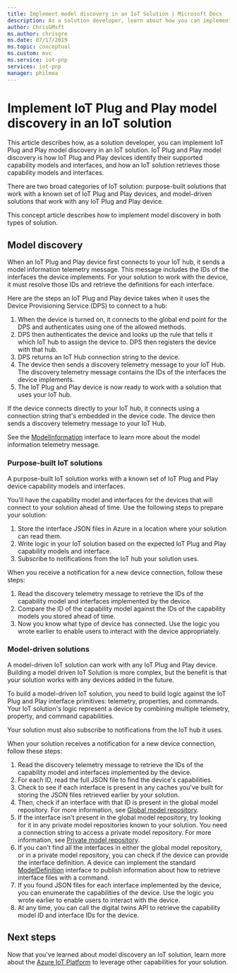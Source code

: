```yaml
---
title: Implement model discovery in an IoT Solution | Microsoft Docs
description: As a solution developer, learn about how you can implement IoT Plug and Play model discovery in your solution.
author: ChrisGMsft
ms.author: chrisgre
ms.date: 07/17/2019
ms.topic: conceptual
ms.custom: mvc
ms.service: iot-pnp
services: iot-pnp
manager: philmea
---
```


# Implement IoT Plug and Play model discovery in an IoT solution

This article describes how, as a solution developer, you can implement IoT Plug and Play model discovery in an IoT solution.  IoT Plug and Play model discovery is how IoT Plug and Play devices identify their supported capability models and interfaces, and how an IoT solution retrieves those capability models and interfaces.

There are two broad categories of IoT solution: purpose-built solutions that work with a known set of IoT Plug and Play devices, and model-driven solutions that work with any IoT Plug and Play device.

This concept article describes how to implement model discovery in both types of solution.

## Model discovery

When an IoT Plug and Play device first connects to your IoT hub, it sends a model information telemetry message. This message includes the IDs of the interfaces the device implements. For your solution to work with the device, it must resolve those IDs and retrieve the definitions for each interface.

Here are the steps an IoT Plug and Play device takes when it uses the Device Provisioning Service (DPS) to connect to a hub:

1. When the device is turned on, it connects to the global end point for the DPS and authenticates using one of the allowed methods.
1. DPS then authenticates the device and looks up the rule that tells it which IoT hub to assign the device to. DPS then registers the device with that hub.
1. DPS returns an IoT Hub connection string to the device.
1. The device then sends a discovery telemetry message to your IoT Hub. The discovery telemetry message contains the IDs of the interfaces the device implements.
1. The IoT Plug and Play device is now ready to work with a solution that uses your IoT hub.

If the device connects directly to your IoT hub, it connects using a connection string that's embedded in the device code. The device then sends a discovery telemetry message to your IoT Hub.

See the [ModelInformation](concepts-common-interfaces.md) interface to learn more about the model information telemetry message.

### Purpose-built IoT solutions

A purpose-built IoT solution works with a known set of IoT Plug and Play device capability models and interfaces.

You'll have the capability model and interfaces for the devices that will connect to your solution ahead of time. Use the following steps to prepare your solution:

1. Store the interface JSON files in Azure in a location where your solution can read them.
1. Write logic in your IoT solution based on the expected IoT Plug and Play capability models and interface.
1. Subscribe to notifications from the IoT hub your solution uses.

When you receive a notification for a new device connection, follow these steps:

1. Read the discovery telemetry message to retrieve the IDs of the capability model and interfaces implemented by the device.
1. Compare the ID of the capability model against the IDs of the capability models you stored ahead of time.
1. Now you know what type of device has connected. Use the logic you wrote earlier to enable users to interact with the device appropriately.

### Model-driven solutions

A model-driven IoT solution can work with any IoT Plug and Play device. Building a model driven IoT Solution is more complex, but the benefit is that your solution works with any devices added in the future.

To build a model-driven IoT solution, you need to build logic against the IoT Plug and Play interface primitives: telemetry, properties, and commands. Your IoT solution's logic represent a device by combining multiple telemetry, property, and command capabilities.

Your solution must also subscribe to notifications from the IoT hub it uses.

When your solution receives a notification for a new device connection, follow these steps:

1. Read the discovery telemetry message to retrieve the IDs of the capability model and interfaces implemented by the device.
1. For each ID, read the full JSON file to find the device's capabilities.
1. Check to see if each interface is present in any caches you've built for storing the JSON files retrieved earlier by your solution.
1. Then, check if an interface with that ID is present in the global model repository. For more information, see [Global model repository](howto-manage-models.md).
1. If the interface isn't present in the global model repository, try looking for it in any private model repositories known to your solution. You need a connection string to access a private model repository. For more information, see [Private model repository](howto-manage-models.md).
1. If you can't find all the interfaces in either the global model repository, or in a private model repository, you can check if the device can provide the interface definition. A device can implement the standard [ModelDefinition](concepts-common-interfaces.md) interface to publish information about how to retrieve interface files with a command.
1. If you found JSON files for each interface implemented by the device, you can enumerate the capabilities of the device. Use the logic you wrote earlier to enable users to interact with the device.
1. At any time, you can call the digital twins API to retrieve the capability model ID and interface IDs for the device.

## Next steps

Now that you've learned about model discovery an IoT solution, learn more about the [Azure IoT Platform](overview-iot-plug-and-play.md) to leverage other capabilities for your solution.
